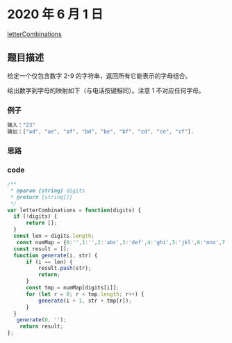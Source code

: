 # 2020 年 6 月 1 日

[letterCombinations](https://leetcode.com/problems/letter-combinations-of-a-phone-number/description/)

## 题目描述

给定一个仅包含数字 2-9 的字符串，返回所有它能表示的字母组合。

给出数字到字母的映射如下（与电话按键相同）。注意 1 不对应任何字母。

### 例子

```js
输入："23"
输出：["ad", "ae", "af", "bd", "be", "bf", "cd", "ce", "cf"].
```

### 思路

### code

```js
/**
 * @param {string} digits
 * @return {string[]}
 */
var letterCombinations = function(digits) {
  if (!digits) {
      return [];
  }
  const len = digits.length;
   const numMap = {0:'',1:'',2:'abc',3:'def',4:'ghi',5:'jkl',6:'mno',7:'pqrs',8:'tuv',9:'wxyz'}
  const result = [];
  function generate(i, str) {
      if (i == len) {
          result.push(str);
          return;
      }
      const tmp = numMap[digits[i]];
      for (let r = 0; r < tmp.length; r++) {
          generate(i + 1, str + tmp[r]);
      }
  }
   generate(0, '');
    return result;
};
```
